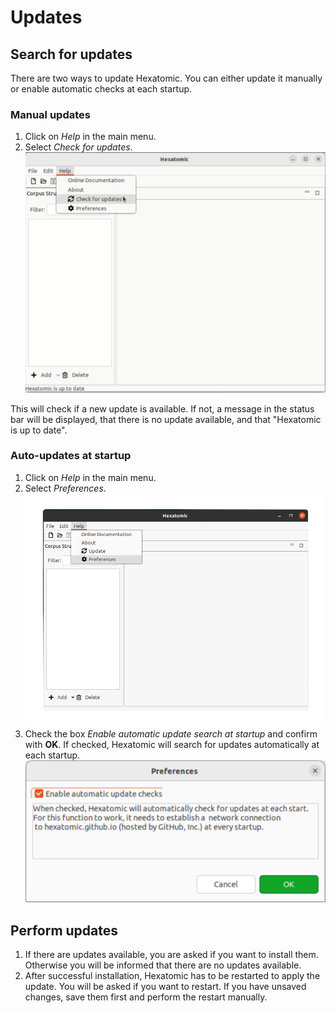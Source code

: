 # Updates

## Search for updates

There are two ways to update Hexatomic. You can either update it manually or enable automatic checks at each startup.

### Manual updates
1. Click on *Help* in the main menu.
2. Select *Check for updates*.
![Search for updates manually](./selectUpdate.png)

This will check if a new update is available.
If not, a message in the status bar will be displayed, that there is no update available, and that "Hexatomic is up to date".

### Auto-updates at startup
1. Click on *Help* in the main menu.
2. Select *Preferences*.
![Go to Preferences menu](./selectPreferences.png)
3. Check the box *Enable automatic update search at startup* and confirm with **OK**.
   If checked, Hexatomic will search for updates automatically at each startup.
![Check *Enable automatic update search at startup*](./settingpreferences.png)
   
## Perform updates

1. If there are updates available, you are asked if you want to install them. Otherwise you will be informed that there are no updates available.
2. After successful installation, Hexatomic has to be restarted to apply the update. You will be asked if you want to restart. If you have unsaved changes, save them first and perform the restart manually.

